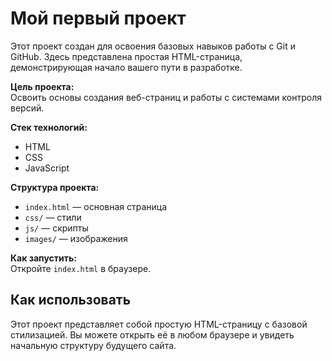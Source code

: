 # Мой первый проект

Этот проект создан для освоения базовых навыков работы с Git и GitHub. Здесь представлена простая HTML-страница, демонстрирующая начало вашего пути в разработке.

**Цель проекта:**  
Освоить основы создания веб-страниц и работы с системами контроля версий.

**Стек технологий:**  
- HTML
- CSS
- JavaScript

**Структура проекта:**  
- `index.html` — основная страница  
- `css/` — стили  
- `js/` — скрипты  
- `images/` — изображения

**Как запустить:**  
Откройте `index.html` в браузере.

## Как использовать

Этот проект представляет собой простую HTML-страницу с базовой стилизацией. Вы можете открыть её в любом браузере и увидеть начальную структуру будущего сайта.